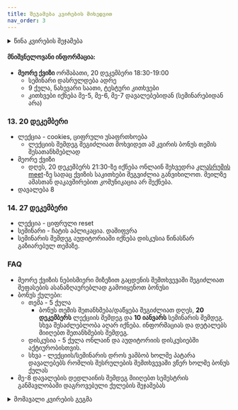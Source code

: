 ```yaml
---
title: შეჯამება კვირების მიხედვით
nav_order: 3
---
```


<details markdown="1">
<summary>წინა კვირების შეჯამება</summary>

### 1. 27 სექტემბერი
- გაეცანი [საგნის შესახებ ინფორმაციას](/about)
- შემოუერთდი კურსს [კლასრუმზე](https://classroom.google.com/c/Mzk5NzYzODYyMjQz?cjc=be2trvz) (კოდი თუ მოგთხოვა, **be2trvz**). დარწმუნდი, რომ @freeuni.edu.ge ექაუნთით, სხვა შემთხვევაში გამოგზავნილი დავალებები არ შესწორდება. ცალკე მეილებს არ ვაგზავნი, კლასრუმიდან მოდის ნოთიფიკაციები ამიტომ თუ დააგვიანე კლასრუმზე შემოსვლა, არაფერი გამოგიტოვებია
- [სემინარი](/classwork/01_karel_intro)
- [დავალება](/homework/01_hw1_karel1)

### 2. 4 ოქტომბერი
- **შემდეგი ორი შეხვედრა იქნება დისტანციურად**
- [ლექცია](/lectures/02_introduction_to_programming) - შესავალი პროგრამირებაში. პროგრამირების სტრუქტურები, პრინციპები და ფიქრის პროცესი
- [სემინარი](/classwork/02_karel_structures) - პროგრამირების სტრუქტურები
- [დავალება](/homework/02_hw2_karel2)


### 3. 11 ოქტომბერი (დისტანციურად)
- [ლექცია](/lectures/03_computers) - კომპიუტერის მუშაობის პრინციპები და ნაწილები
- [სემინარი](/classwork/03_karel_exercises) - კარელის სავარჯიშოები: კედლის შევსება, ღობეებზე გადახტომა 
- [ბონუს პრეზენტაციის](/info/bonus) შესახებ ინფორმაცია (ამ კვირის თემების ვარიანტები მოცემულია ლექციაში)
- [დავალება](/homework/03_hw3_karel3)


### 4. 18 ოქტომბერი (დისტანციურად)
- [ლექცია](/lectures/04_bits_bytes) - ინფორმაციის ენკოდირება ბაიტებში
- [სემინარი](/classwork/04_karel_exercises) - კარელის სავარჯიშოები: მიმატება, სამყაროს შემოვლა
- წინა კვირის სემინარში დავამატე Random Hurdle-ის ამოხსნა
- დამატებით: [კარელის რთული სავარჯიშოები](/classwork/04b_karel_advanced_exercises). ამ სავარჯიშოების გარჩევა შეგიძლიათ დამოუკიდებლად. საკმარისი მსურველების შემთხვევაში კვირის განმავლობაში დაინიშნება საკონსულტაციო საათი.
- [დავალება](/homework/04_hw4_karel4)
- წინა კვირის მასალაში დავამატე [რჩევები ლეპტოპის არჩევისთვის](/lectures/03b_choosing_specs)


#### პირველი ქვიზის FAQ
- 9 ქულა
- ტესტური 1 და 2 ქულიანი კითხვები სემინარების და დავალებების ამოცანებიდან
- მინიმალური ზღვარი არ არის
- გადაბარება არ იქნება
- მაქსიმალური ქულის აღება მარტივი არ არის, 5-7 ქულა 9-დან არის ძალიან კარგი შედეგი
- გაცდენის ან ქულის მომატების სურვილის შემთხვევაში შეგიძლიათ გააკეთოთ ბონუს დავალებები
- შედის მხოლოდ კარელის მასალა


### 5. 25 ოქტომბერი (კამპუსში)
- [ლექცია](/lectures/05_internet) - ინტერნეტი
- [სემინარი](/classwork/05_html_css_intro) - html და css შესავალი. ამ კვირას გააკეთეთ ხანის აკადემიის სავარჯიშოები
- ბონუს დავალების დაწყება შეგიძლიათ ნებისმიერ კვირას, მაგრამ დაიცავით ეს დედლაინები
	+ ორშაბათობით სემინარის ბოლოს (ან შემდეგ) 10 წუთი იქნება დრო გამოყოფილი ბონუს საკითხების შესათანხმებლად
	+ ოთხშაბათ 20:00-მდე გექნებათ მონახაზის გამოგზავნის დრო, მონახაზზე ხუთშაბათ შუადღემდე დაგიწერთ შენიშვნებს/კომენტარებს, რომლის გათვალისწინებითაც იმავე დოკუმენტში უნდა დაამატოთ ტექსტი
	+ ტექსტის დასრულების დედლაინი იქნება ხოლმე ორშაბათს 15:00-მდე


### 6. 1 ნოემბერი
**ამ კვირის რესურსები (და დავალება) აიტვირთება ოთხშაბათს**
- ლექცია - [ვები](/lectures/06_web)
- სემინარი
	+ [html/css - ბმულები და box model](/classwork/06_html2_website). თუ სემინარი გააცდინეთ ან გინდათ მეტი ახსნები კონკრეტულ საკითხზე, მიმართეთ [ხანის აკადემიას](https://ka.khanacademy.org/computing/computer-programming/html-css), w3school-ს ან google-ს.
	+ js: ცვლადები, ფუნქციების არგუმენტები - მაგალითები კარელში (მომავალ კვირას დავასრულებთ და კოდს ავტვირთავ ერთიანად)
- დავალება 5 დამატებულია კლასრუმზე და [ვების დავალებებში](/homework/web_hws). დავალების გაკეთებისთვის აუცილებელი არაა სემინარის გარჩევა და ხანის აკადემიის ვიდეოების ნახვა, საკმარისი მინიშნებებია რომ დამოუკიდებლად გაუყვეთ და რაც დაგაინტერესებთ მერე იმაზე მოიძიეთ ახსნა.
- [პირველი ქვიზის კითხვები](/info/quiz1)


### 7. 8 ნოემბერი
ჯავასკრიპტი
- [ცვლადები, ფუნქციები](/classwork/07_javascript_karel) (მაგალითები კარელში)
- [DOM javascript](/classwork/07b_DOM_intro) შესავალი



### 8. 15 ნოემბერი
- ლექცია - [პროგრამირების ენები](/lectures/08_programming_languages)
- სემინარი 
	+ ობიექტები ჯავასკრიპტში
	+ [todo list აპლიკაცია](/classwork/08_todo_list_app)

### 9. 22 ნოემბერი
- საიტის გამოქვეყნება [github pages](/lectures/09_git_github) მეშვეობით. ამ ეტაპზე ძალიან მოკლე ინსტრუქციაა, თუ ვერ მიყევით მომავალ კვირას დაელოდეთ და სურათებით შევავსებ.
- [სოციალური მედიის აპლიკაცია ნაწილი 1](/classwork/09_social_media_app1) 
- სიები. ჯავასკრიპტის შეჯამება.
- სასარგებლო [რესურსები](/info/bonus_topics) ბონუს თემის ასარჩევად
- [დავალება 6](https://freeuni-digital-technologies.github.io/webHwInterface/hw6/hw6.zip) - html/css/js. 
	დავალების გადმოწერის შემდეგ **გააკეთეთ unzip** და გახსენით (right click > open with) index.html **firefox** ან **chrome** ბრაუზერში. 



### 10. 29 ნოემბერი
- ლექცია - [სერვერები, api](/lectures/10_servers_api). დასაწყისში შეგიძლიათ ნახოთ ლექციის ვიდეო ჩანაწერი
- სემინარი 
	+ ჯავასკრიპტის ივენთები და callback-ები. (საიტზე დაემატება მოგვიანებით) 

### 11. 6 დეკემბერი
- ლექცია 
	- [მონაცემთა ბაზები](/lectures/11_db)
	- სერვერის მაგალითის დასრულება - აპლიკაცია და ინსტრუქცია [ატვირთულია github-ზე](https://github.com/freeuni-digital-technologies/application_examples/tree/main/flask_example) (კურსის სავალდებულო მასალაში არ შედის)
- სემინარი 
	- აპლიკაციების მაგალითები: [არჩევნების იმპლემენტაცია](https://github.com/freeuni-digital-technologies/application_examples/tree/main/elections) (არასრული)


### 12. 13 დეკემბერი
- ლექცია - პროგრამების შექმნის პროცესი
- სემინარი - (არასავალდებულო) ჯავასკრიპტის ბიბლიოთეკები, ხატვა და ანიმაცია
- დავალება 7 - html/css/js 


</details>

#### მნიშვნელოვანი ინფორმაცია:
- **მეორე ქვიზი** ორშაბათი, 20 დეკემბერი 18:30-19:00
	+ სემინარი დასრულდება ადრე
	+ 9 ქულა, ნახევარი საათი, ტესტური კითხვები
	+ კითხვები იქნება მე-5, მე-6, მე-7 დავალებებიდან (სემინარებიდან არა)


### 13. 20 დეკემბერი
- ლექცია - cookies, ციფრული უსაფრთხოება
	+ ლექციის შემდეგ შეგიძლიათ მოხვიდეთ ამ კვირის ბონუს თემის შესათანხმებლად
- მეორე ქვიზი
	+ დღეს, 20 დეკემბერს 21:30-ზე იქნება ონლაინ შეხვედრა [კლასრუმის meet](https://meet.google.com/shn-azkt-azx)-ზე სადაც ქვიზის საკითხები შეგვიძლია განვიხილოთ. მეილზე ამასთან დაკავშირებით კომუნიკაცია არ მექნება. 
- დავალება 8

### 14. 27 დეკემბერი
- ლექცია - ციფრული reset
- სემინარი - ჩატის აპლიკაცია. დაშიფვრა
- სემინარის შემდეგ აუდიტორიაში იქნება დისკუსია წინასწარ გაზიარებულ თემაზე.

### FAQ
- მეორე ქვიზის ნებისმიერი მიზეზით გაცდენის შემთხვევაში შეგიძლიათ შეფასების ასანაზღაურებლად გამოიყენოთ ბონუსი
- ბონუს ქულები:
	+ თემა - 5 ქულა
		* ბონუს თემის შეთანხმება/დაწყება შეგიძლიათ დღეს, **20 დეკემბერს** ლექციის შემდეგ და **10 იანვარს** სემინარის შემდეგ. სხვა შესაძლებლობა აღარ იქნება. ინფორმაციას და დეტალებს მიიღებთ შეთანხმების შემდეგ.
	+ დისკუსია - 5 ქულა ონლაინ და აუდიტორიის დისკუსიებში აქტიურობისთვის.
	+ სხვა - ლექციის/სემინარის დროს ვამბობ ხოლმე პატარა დავალებებს რომლის შესრულების შემთხვევაში ვწერ ხოლმე ბონუს ქულას
- მე-8 დავალების დედლაინის შემდეგ მიიღებთ სემესტრის განმავლობაში დაგროვებული ქულების შეჯამებას



<details markdown="block">

<summary>მომავალი კვირების გეგმა</summary>

<!-- 

TODO
- ბრაუზერის ფუნქციები
frontend, backend, cloud
- ლექცია - სერვერები და მონაცემთა ბაზები
- აპლიკაციის . სერვერთან დაკავშირება

- ლექცია - პროგრამების შექმნის პროცესი

სემინარები
- აპლიკაციის დაკავშირება backend-თან. API-ს გამოყენება
	


### 13. 20 დეკემბერი
- ლექცია - ციფრული უსაფრთხოება
- სემინარი - ჩატისთვის დაშიფვრის დამატება
- დავალება 8 - html/css/js


-->


### 15. 10 იანვარი
- ლექცია - ციფრული reset
- სემინარი - ალგორითმები,ალგორითმების მაგალითები
- ამ კვირას გირჩევთ პროექტზე მუშაობის დაწყებას.

### 16. 17 იანვარი

- ლექცია - ხელოვნური ინტელექტი. მანქანური სწავლება
- სემინარი - ჯავასკრიპტის ბიბლიოთეკების მაგალითები
- სემინარის შემდეგ აუდიტორიაში იქნება დისკუსია



**27 იანვარი პროექტის დედლაინი**


</details>